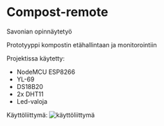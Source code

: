 # Compost-remote
Savonian opinnäytetyö

Prototyyppi kompostin etähallintaan ja monitorointiin

Projektissa käytetty:
- NodeMCU ESP8266
- YL-69
- DS18B20
- 2x DHT11
- Led-valoja

Käyttöliittymä:
![käyttöliittymä](https://user-images.githubusercontent.com/60751410/173228758-55779582-f274-4fa2-9b70-7d2afe76da71.png)
